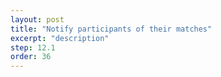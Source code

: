 ```yaml
---
layout: post
title: "Notify participants of their matches"
excerpt: "description"
step: 12.1
order: 36
---
```



